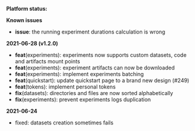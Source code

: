 **Platform status:**

**Known issues**

- **issue**: the running experiment durations calculation is wrong

**2021-06-28 (v1.2.0)**

- **feat**(experiments): experiments now supports custom datasets, code and artifacts mount points
- **feat**(experiments): experiment artifacts can now be downloaded
- **feat**(experiments): implement experiments batching
- **feat**(quickstart): update quickstart page to a brand new design (#249)
- **feat**(tokens): implement personal tokens
- **fix**(datasets): directories and files are now sorted alphabetically
- **fix**(experiments): prevent experiments logs duplication

**2021-06-24**

- fixed: datasets creation sometimes fails
